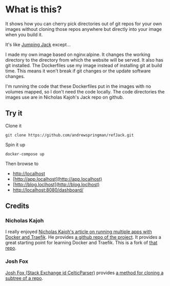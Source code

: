# What is this?

It shows how you can cherry pick directories out of git repos for your own images without cloning those repos anywhere but directly into your image when you build it.

It's like [Jumping Jack](https://github.com/andrewspringman/jumpingJack) except...

I made my own image based on nginx:alpine.  It changes the working directory to the directory from which the website will be served.  It also has git installed.  The Dockerfiles use my image instead of installing git at build time.  This means it won't break if git changes or the update software changes.

I'm running the code that these Dockerfiles put in the images with no volumes mapped, so I don't need the code locally.  The code directories the images use are in Nicholas Kajoh's Jack repo on github.

## Try it

Clone it
```shell
git clone https://github.com/andrewspringman/refJack.git
```
Spin it up
```shell
docker-compose up
```
Then browse to

- [http://localhost](http://localhost)
- [http://app.localhost](http://app.localhost)
- [http://blog.loclhost](http://blog.loclhost)
- [http://localhost:8080/dashboard/](http://localhost:8080/dashboard/)

## Credits

### Nicholas Kajoh
I really enjoyed [Nicholas Kajoh's article on running multiple apps with Docker and Traefik](https://medium.com/@nicholaskajoh/how-to-run-multiple-apps-on-one-server-using-docker-and-traefik-de3f6a5ddb4c).  He provides [a github repo of the project](https://github.com/nicholaskajoh/jack).  It provides a great starting point for learning Docker and Traefik.  This is a fork of [that repo](https://github.com/nicholaskajoh/jack).

### Josh Fox
[Josh Fox (Stack Exchange id CelticParser)](https://askubuntu.com/users/384425/celticparser) provides [a method for cloning a subtree of a repo](https://askubuntu.com/questions/460885/how-to-clone-git-repository-only-some-directories/729798#729798).
